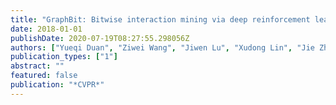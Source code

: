 ```yaml
---
title: "GraphBit: Bitwise interaction mining via deep reinforcement learning"
date: 2018-01-01
publishDate: 2020-07-19T08:27:55.298056Z
authors: ["Yueqi Duan", "Ziwei Wang", "Jiwen Lu", "Xudong Lin", "Jie Zhou"]
publication_types: ["1"]
abstract: ""
featured: false
publication: "*CVPR*"
---
```


